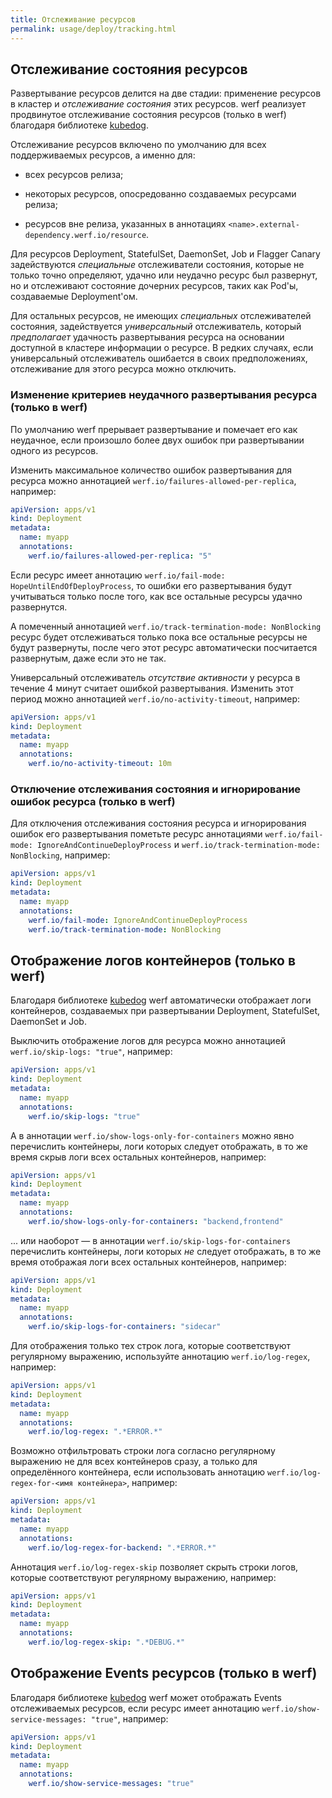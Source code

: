 ```yaml
---
title: Отслеживание ресурсов
permalink: usage/deploy/tracking.html
---
```


## Отслеживание состояния ресурсов

Развертывание ресурсов делится на две стадии: применение ресурсов в кластер и *отслеживание состояния* этих ресурсов. werf реализует продвинутое отслеживание состояния ресурсов (только в werf) благодаря библиотеке [kubedog](https://github.com/werf/kubedog).

Отслеживание ресурсов включено по умолчанию для всех поддерживаемых ресурсов, а именно для:

* всех ресурсов релиза;

* некоторых ресурсов, опосредованно создаваемых ресурсами релиза;

* ресурсов вне релиза, указанных в аннотациях `<name>.external-dependency.werf.io/resource`.

Для ресурсов Deployment, StatefulSet, DaemonSet, Job и Flagger Canary задействуются *специальные* отслеживатели состояния, которые не только точно определяют, удачно или неудачно ресурс был развернут, но и отслеживают состояние дочерних ресурсов, таких как Pod'ы, создаваемые Deployment'ом.

Для остальных ресурсов, не имеющих *специальных* отслеживателей состояния, задействуется *универсальный* отслеживатель, который *предполагает* удачность развертывания ресурса на основании доступной в кластере информации о ресурсе. В редких случаях, если универсальный отслеживатель ошибается в своих предположениях, отслеживание для этого ресурса можно отключить.

### Изменение критериев неудачного развертывания ресурса (только в werf)

По умолчанию werf прерывает развертывание и помечает его как неудачное, если произошло более двух ошибок при развертывании одного из ресурсов.

Изменить максимальное количество ошибок развертывания для ресурса можно аннотацией `werf.io/failures-allowed-per-replica`, например:

```yaml
apiVersion: apps/v1
kind: Deployment
metadata:
  name: myapp
  annotations:
    werf.io/failures-allowed-per-replica: "5"
```

Если ресурс имеет аннотацию `werf.io/fail-mode: HopeUntilEndOfDeployProcess`, то ошибки его развертывания будут учитываться только после того, как все остальные ресурсы удачно развернутся.

А помеченный аннотацией `werf.io/track-termination-mode: NonBlocking` ресурс будет отслеживаться только пока все остальные ресурсы не будут развернуты, после чего этот ресурс автоматически посчитается развернутым, даже если это не так.

Универсальный отслеживатель *отсутствие активности* у ресурса в течение 4 минут считает ошибкой развертывания. Изменить этот период можно аннотацией `werf.io/no-activity-timeout`, например:

```yaml
apiVersion: apps/v1
kind: Deployment
metadata:
  name: myapp
  annotations:
    werf.io/no-activity-timeout: 10m
```

### Отключение отслеживания состояния и игнорирование ошибок ресурса (только в werf)

Для отключения отслеживания состояния ресурса и игнорирования ошибок его развертывания пометьте ресурс аннотациями `werf.io/fail-mode: IgnoreAndContinueDeployProcess` и `werf.io/track-termination-mode: NonBlocking`, например:

```yaml
apiVersion: apps/v1
kind: Deployment
metadata:
  name: myapp
  annotations:
    werf.io/fail-mode: IgnoreAndContinueDeployProcess
    werf.io/track-termination-mode: NonBlocking
```

## Отображение логов контейнеров (только в werf)

Благодаря библиотеке [kubedog](https://github.com/werf/kubedog) werf автоматически отображает логи контейнеров, создаваемых при развертывании Deployment, StatefulSet, DaemonSet и Job.

Выключить отображение логов для ресурса можно аннотацией `werf.io/skip-logs: "true"`, например:

```yaml
apiVersion: apps/v1
kind: Deployment
metadata:
  name: myapp
  annotations:
    werf.io/skip-logs: "true"
```

А в аннотации `werf.io/show-logs-only-for-containers` можно явно перечислить контейнеры, логи которых следует отображать, в то же время скрыв логи всех остальных контейнеров, например:

```yaml
apiVersion: apps/v1
kind: Deployment
metadata:
  name: myapp
  annotations:
    werf.io/show-logs-only-for-containers: "backend,frontend"
```

... или наоборот — в аннотации `werf.io/skip-logs-for-containers` перечислить контейнеры, логи которых *не* следует отображать, в то же время отображая логи всех остальных контейнеров, например:

```yaml
apiVersion: apps/v1
kind: Deployment
metadata:
  name: myapp
  annotations:
    werf.io/skip-logs-for-containers: "sidecar"
```

Для отображения только тех строк лога, которые соответствуют регулярному выражению, используйте аннотацию `werf.io/log-regex`, например:

```yaml
apiVersion: apps/v1
kind: Deployment
metadata:
  name: myapp
  annotations:
    werf.io/log-regex: ".*ERROR.*"
```

Возможно отфильтровать строки лога согласно регулярному выражению не для всех контейнеров сразу, а только для определённого контейнера, если использовать аннотацию `werf.io/log-regex-for-<имя контейнера>`, например:

```yaml
apiVersion: apps/v1
kind: Deployment
metadata:
  name: myapp
  annotations:
    werf.io/log-regex-for-backend: ".*ERROR.*"
```

Аннотация `werf.io/log-regex-skip` позволяет скрыть строки логов, которые соответствуют регулярному выражению, например:

```yaml
apiVersion: apps/v1
kind: Deployment
metadata:
  name: myapp
  annotations:
    werf.io/log-regex-skip: ".*DEBUG.*"
```

## Отображение Events ресурсов (только в werf)

Благодаря библиотеке [kubedog](https://github.com/werf/kubedog) werf может отображать Events отслеживаемых ресурсов, если ресурс имеет аннотацию `werf.io/show-service-messages: "true"`, например:

```yaml
apiVersion: apps/v1
kind: Deployment
metadata:
  name: myapp
  annotations:
    werf.io/show-service-messages: "true"
```
